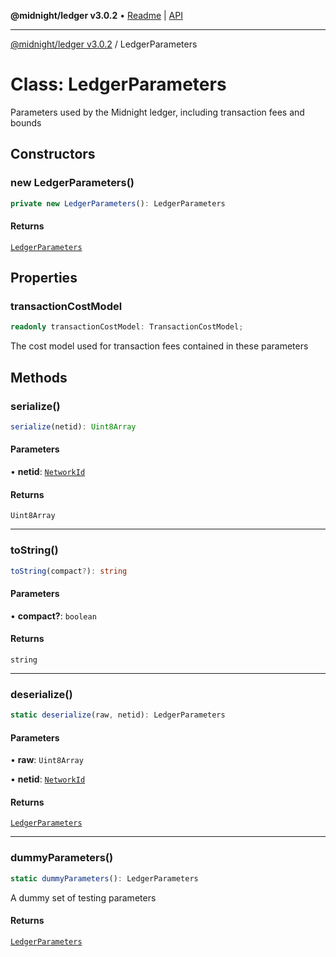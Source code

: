 **@midnight/ledger v3.0.2** • [Readme](../README.md) \| [API](../globals.md)

***

[@midnight/ledger v3.0.2](../README.md) / LedgerParameters

# Class: LedgerParameters

Parameters used by the Midnight ledger, including transaction fees and
bounds

## Constructors

### new LedgerParameters()

```ts
private new LedgerParameters(): LedgerParameters
```

#### Returns

[`LedgerParameters`](LedgerParameters.md)

## Properties

### transactionCostModel

```ts
readonly transactionCostModel: TransactionCostModel;
```

The cost model used for transaction fees contained in these parameters

## Methods

### serialize()

```ts
serialize(netid): Uint8Array
```

#### Parameters

• **netid**: [`NetworkId`](../enumerations/NetworkId.md)

#### Returns

`Uint8Array`

***

### toString()

```ts
toString(compact?): string
```

#### Parameters

• **compact?**: `boolean`

#### Returns

`string`

***

### deserialize()

```ts
static deserialize(raw, netid): LedgerParameters
```

#### Parameters

• **raw**: `Uint8Array`

• **netid**: [`NetworkId`](../enumerations/NetworkId.md)

#### Returns

[`LedgerParameters`](LedgerParameters.md)

***

### dummyParameters()

```ts
static dummyParameters(): LedgerParameters
```

A dummy set of testing parameters

#### Returns

[`LedgerParameters`](LedgerParameters.md)
